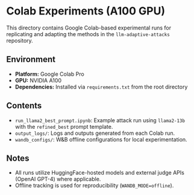 # Colab Experiments (A100 GPU)

This directory contains Google Colab-based experimental runs for replicating and adapting the methods in the `llm-adaptive-attacks` repository.

## Environment
- **Platform:** Google Colab Pro
- **GPU:** NVIDIA A100
- **Dependencies:** Installed via `requirements.txt` from the root directory

## Contents
- `run_llama2_best_prompt.ipynb`: Example attack run using `llama2-13b` with the `refined_best` prompt template.
- `output_logs/`: Logs and outputs generated from each Colab run.
- `wandb_configs/`: W&B offline configurations for local experimentation.

## Notes
- All runs utilize HuggingFace-hosted models and external judge APIs (OpenAI GPT-4) where applicable.
- Offline tracking is used for reproducibility (`WANDB_MODE=offline`).